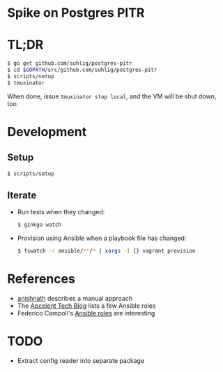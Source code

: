 # Spike on Postgres PITR

# TL;DR

```sh
$ go get github.com/suhlig/postgres-pitr
$ cd $GOPATH/src/github.com/suhlig/postgres-pitr
$ scripts/setup
$ tmuxinator
```

When done, issue `tmuxinator stop local`, and the VM will be shut down, too.

# Development

## Setup

```sh
$ scripts/setup
```

## Iterate

* Run tests when they changed:

  ```sh
  $ ginkgo watch
  ```

* Provision using Ansible when a playbook file has changed:

  ```sh
  $ fswatch -r ansible/**/* | xargs -I {} vagrant provision
  ```

# References

* [anishnath](https://github.com/anishnath/postgres) describes a manual approach
* The [Apcelent Tech Blog](https://blog.apcelent.com/using-ansible-to-set-up-postgresql.html) lists a few Ansible roles
* Federico Campoli's [Ansible roles](https://github.com/the4thdoctor/dynamic_duo/blob/04_pgbackrest/roles/rollback/tasks/rollback_ssh.yml) are interesting

# TODO

* Extract config reader into separate package
